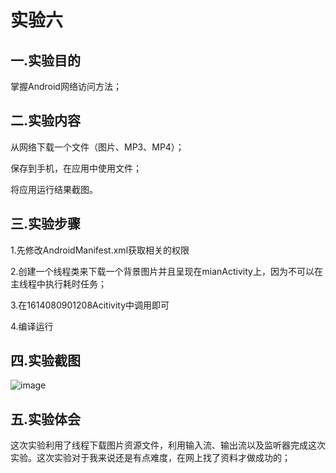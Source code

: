 # 实验六

## 一.实验目的

掌握Android网络访问方法；

## 二.实验内容
从网络下载一个文件（图片、MP3、MP4）；<br>

保存到手机，在应用中使用文件；<br>

将应用运行结果截图。<br>

## 三.实验步骤

1.先修改AndroidManifest.xml获取相关的权限<br>

2.创建一个线程类来下载一个背景图片并且呈现在mianActivity上，因为不可以在主线程中执行耗时任务；

3.在1614080901208Acitivity中调用即可

4.编译运行

## 四.实验截图

![image](https://github.com/CNTcnt/android-labs-2018/blob/master/com1614080901208/%E5%AE%9E%E9%AA%8C6-1.png)

## 五.实验体会

 这次实验利用了线程下载图片资源文件，利用输入流、输出流以及监听器完成这次实验。这次实验对于我来说还是有点难度，在网上找了资料才做成功的；
